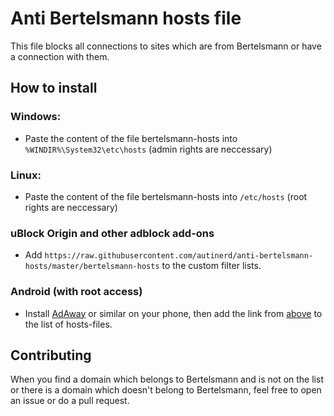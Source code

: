 # Anti Bertelsmann hosts file

This file blocks all connections to sites which are from Bertelsmann or have a connection with them.

## How to install

### Windows:

- Paste the content of the file bertelsmann-hosts into `%WINDIR%\System32\etc\hosts` (admin rights are neccessary)

### Linux:

- Paste the content of the file bertelsmann-hosts into `/etc/hosts` (root rights are neccessary)

### uBlock Origin and other adblock add-ons

- Add `https://raw.githubusercontent.com/autinerd/anti-bertelsmann-hosts/master/bertelsmann-hosts` to the custom filter lists.

### Android (with root access)

- Install [AdAway](https://github.com/AdAway/AdAway) or similar on your phone, then add the link from [above](#ublock-origin-and-other-adblock-add-ons) to the list of hosts-files.

## Contributing

When you find a domain which belongs to Bertelsmann and is not on the list or there is a domain which doesn't belong to Bertelsmann, feel free to open an issue or do a pull request.

